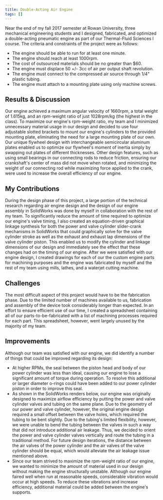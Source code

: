 ```yaml
---
title: Double-Acting Air Engine
tags: []
---
```


Near the end of my fall 2017 semester at Rowan University, three mechanical engineering students and I designed, fabricated, and optimized a double-acting pneumatic engine as part of our Thermal-Fluid Sciences I course. The criteria and constraints of the project were as follows:

- The engine should be able to run for at least one minute.
- The engine should reach at least 1000rpm.
- The cost of outsourced materials should be no greater than $60.
- The engine must displace 50 +/- 3cc of air per output shaft revolution.
- The engine must connect to the compressed air source through 1/4" plastic tubing.
- The engine must attach to a mounting plate using only machine screws.

## Results & Discussion
Our engine achieved a maximum angular velocity of 1660rpm, a total weight of 1.615kg, and an rpm-weight ratio of just 1028rpm/kg (the highest in the class). To maximize our engine's rpm-weight ratio, my team and I minimized unnecessary material usage in our design and decided to use four adjustable slotted brackets to mount our engine's cylinders to the provided mounting plate, eliminating the need for a large mounting plate of our own. Our unique flywheel design with interchangeable semicircular aluminum plates enabled us to optimize our flywheel's moment of inertia simply by swapping out plates of different thicknesses. Other design features, such as using small bearings in our connecting rods to reduce friction, ensuring our crankshaft's center of mass did not move when rotated, and minimizing the weight of our connecting rod while maximizing force applied to the crank, were used to increase the overall efficiency of our engine.

## My Contributions
During the design phase of this project, a large portion of the technical research regarding air engine design and the design of our engine assembly in SolidWorks was done by myself in collaboration with the rest of my team. To significantly reduce the amount of time required to optimize our engine's valve timing, I also created an
equation-driven graphical linkage synthesis for both the power and valve cylinder slider-crank mechanisms in SolidWorks that could graphically solve for the valve cylinder stroke as well as the exhaust and exhaust lap dimensions of the valve cylinder piston. This enabled us to modify the cylinder and linkage dimensions of our design and immediately see the effect that these changes had on the timing of our engine. After we were satisfied with our engine design, I created drawings for each of our the custom engine parts for machining purposes and the engine was fabricated by myself and the rest of my team using mills, lathes, and a waterjet cutting machine.

## Challenges
The most difficult aspect of this project would have to be the fabrication phase. Due to the limited number of machines available to us, fabrication and assembly of the device took considerably longer than expected. In an effort to ensure efficient use of our time, I created a spreadsheet containing all of our parts-to-be-fabricated with a list of machining processes required for each part. This spreadsheet, however, went largely unused by the majority of my team.

## Improvements
Although our team was satisfied with our engine, we did identify a number of things that could be
improved regarding its design:

- At higher RPMs, the seal between the piston head and body of our power cylinder was less than ideal, causing our engine to lose a significant amount of torque during operation. To resolve this additional or larger diameter o-rings could have been added to our power cylinder piston in order to improve this seal.
- As shown in the SolidWorks renders below, our engine was originally designed to maximize airflow efficiency by putting the power and valve cylinder valves and tubing on the same plane. Due to the geometry of our power and valve cylinder, however, the original engine design required a small offset between the valve holes, which required the tubing to be bent slightly. Due to the tubing's limited flexibility, however, we were unable to bend the tubing between the valves in such a way that did not introduce additional air leakage. Thus, we decided to orient the power and valve cylinder valves vertically and route the tubing in a traditional method. For future design iterations, the distance between the air valves of the power cylinder and the air valves of the valve cylinder should be equal, which would alleviate the air leakage issue mentioned above.
- Since our team strived to maximize the rpm-weight ratio of our engine, we wanted to minimize the amount of material used in our design without making the engine structurally unstable. Although our engine faired well when run at reasonable speeds, considerable vibration would occur at high speeds. To reduce these vibrations and increase efficiency, additional material could be added between the engine's supports.